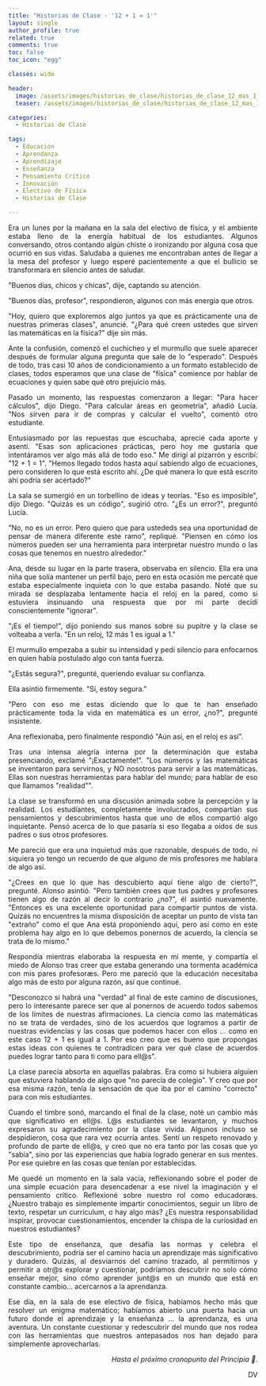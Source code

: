 ```yaml
---
title: "Historias de Clase - '12 + 1 = 1'"
layout: single
author_profile: true
related: true
comments: true
toc: false
toc_icon: "egg"

classes: wide

header:
  image: /assets/images/historias_de_clase/historias_de_clase_12_mas_1_igual_1.png
  teaser: /assets/images/historias_de_clase/historias_de_clase_12_mas_1_igual_1.png

categories:
  - Historias de Clase

tags:
  - Educación
  - Aprendanza
  - Aprendizaje
  - Enseñanza
  - Pensamiento Crítico
  - Innovación
  - Electivo de Física
  - Historias de Clase

---
```

<div align="justify" markdown="1">
Era un lunes por la mañana en la sala del electivo de física, y el ambiente estaba lleno de la energía habitual de los estudiantes. Algunos conversando, otros contando algún chiste o ironizando por alguna cosa que ocurrió en sus vidas. Saludaba a quienes me encontraban antes de llegar a la mesa del profesor y luego esperé pacientemente a que el bullicio se transformara en silencio antes de saludar.

"Buenos días, chicos y chicas", dije, captando su atención.

"Buenos días, profesor", respondieron, algunos con más energía que otros.

"Hoy, quiero que exploremos algo juntos ya que es prácticamente una de nuestras primeras clases", anuncié. "¿Para qué creen ustedes que sirven las matemáticas en la física?" dije sin más.

Ante la confusión, comenzó el cuchicheo y el murmullo que suele aparecer después de formular alguna pregunta que sale de lo "esperado". Después de todo, tras casi 10 años de condicionamiento a un formato establecido de clases, todos esperamos que una clase de "física" comience por hablar de ecuaciones y quien sabe qué otro prejuicio más. 

Pasado un momento, las respuestas comenzaron a llegar: "Para hacer cálculos", dijo Diego. "Para calcular áreas en geometría", añadió Lucía. "Nos sirven para ir de compras y calcular el vuelto", comentó otro estudiante.

Entusiasmado por las repuestas que escuchaba, aprecié cada aporte y asentí. "Esas son aplicaciones prácticas, pero hoy me gustaría que intentáramos ver algo más allá de todo eso." Me dirigí al pizarrón y escribí: "12 + 1 = 1". "Hemos llegado todos hasta aquí sabiendo algo de ecuaciones, pero consideren lo que está escrito ahí. ¿De qué manera lo que está escrito ahí podría ser acertado?"

La sala se sumergió en un torbellino de ideas y teorías. "Eso es imposible", dijo Diego. "Quizás es un código", sugirió otro. "¿Es un error?", preguntó Lucía.

"No, no es un error. Pero quiero que para ustededs sea una oportunidad de pensar de manera diferente este ramo", repliqué. "Piensen en cómo los números pueden ser una herramienta para interpretar nuestro mundo o las cosas que tenemos en nuestro alrededor."

Ana, desde su lugar en la parte trasera, observaba en silencio. Ella era una niña que solía mantener un perfil bajo, pero en esta ocasión me percaté que estaba especialmente inquieta con lo que estaba pasando. Noté que su mirada se desplazaba lentamente hacia el reloj en la pared, como si estuviera insinuando una respuesta que por mi parte decidí conscientemente "ignorar".

"¡Es el tiempo!", dijo poniendo sus manos sobre su pupitre y la clase se volteaba a verla. "En un reloj, 12 más 1 es igual a 1."

El murmullo empezaba a subir su intensidad y pedí silencio para enfocarnos en quien había postulado algo con tanta fuerza.

"¿Estás segura?", pregunté, queriendo evaluar su confianza.

Ella asintió firmemente. "Sí, estoy segura."

"Pero con eso me estas diciendo que lo que te han enseñado prácticamente toda la vida en matemática es un error, ¿no?", pregunté insistente.

Ana reflexionaba, pero finalmente respondió "Aún así, en el reloj es así". 

Tras una intensa alegría interna por la determinación que estaba presenciando, exclamé "¡Exactamente!". "Los números y las matemáticas se inventaron para servirnos, y NO nosotros para servir a las matemáticas. Ellas son nuestras herramientas para hablar del mundo; para hablar de eso que llamamos "realidad"".

La clase se transformó en una discusión animada sobre la percepción y la realidad. Los estudiantes, completamente involucrados, compartían sus pensamientos y descubrimientos hasta que uno de ellos compartió algo inquietante. Pensó acerca de lo que pasaría si eso llegaba a oídos de sus padres o sus otros profesores. 

Me pareció que era una inquietud más que razonable, después de todo, ni siquiera yo tengo un recuerdo de que alguno de mis profesores me hablara de algo así. 

"¿Crees en que lo que has descubierto aquí tiene algo de cierto?", pregunté. Alonso asintió. "Pero también crees que tus padres y profesores tienen algo de razón al decir lo contrario ¿no?", él asintió nuevamente. "Entonces es una excelente oportunidad para compartir puntos de vista. Quizás no encuentres la misma disposición de aceptar un punto de vista tan "extraño" como el que Ana está proponiendo aquí, pero así como en este problema hay algo en lo que debemos ponernos de acuerdo, la ciencia se trata de lo mismo." 

Respondía mientras elaboraba la respuesta en mi mente, y compartía el miedo de Alonso tras creer que estaba generando una tormenta académica con mis pares profesoræs. Pero me pareció que la educación necesitaba algo más de esto por alguna razón, así que continué. 

"Desconozco si habrá una "verdad" al final de este camino de discusiones, pero lo interesante parece ser que al ponernos de acuerdo todos sabemos de los límites de nuestras afirmaciones. La ciencia como las matemáticas no se trata de verdades, sino de los acuerdos que logramos a partir de nuestras evidencias y las cosas que podemos hacer con ellos ... como en este caso 12 + 1 es igual a 1. Por eso creo que es bueno que propongas estas ideas con quienes te contradicen para ver qué clase de acuerdos puedes lograr tanto para ti como para ell@s". 

La clase parecía absorta en aquellas palabras. Era como si hubiera alguien que estuviera hablando de algo que "no parecía de colegio". Y creo que por esa misma razón, tenía la sensación de que iba por el camino "correcto" para con mis estudiantes. 

Cuando el timbre sonó, marcando el final de la clase, noté un cambio más que significativo en ell@s. L@s estudiantes se levantaron, y muchos expresaron su agradecimiento por la clase vivida. Algunos incluso se despidieron, cosa que rara vez ocurría antes. Sentí un respeto renovado y profundo de parte de ell@s, y creo que no era tanto por las cosas que yo "sabía", sino por las experiencias que había logrado generar en sus mentes. Por ese quiebre en las cosas que tenían por establecidas.

Me quedé un momento en la sala vacía, reflexionando sobre el poder de una simple ecuación para desencadenar a ese nivel la imaginación y el pensamiento crítico. Reflexioné sobre nuestro rol como educadoræs. ¿Nuestro trabajo es simplemente impartir conocimientos, seguir un libro de texto, respetar un curriculum, o hay algo más? ¿Es nuestra responsabilidad inspirar, provocar cuestionamientos, encender la chispa de la curiosidad en nuestros estudiantes?

Este tipo de enseñanza, que desafía las normas y celebra el descubrimiento, podría ser el camino hacia un aprendizaje más significativo y duradero. Quizás, al desviarnos del camino trazado, al permitirnos y permitir a otr@s explorar y cuestionar, podríamos descubrir no solo cómo enseñar mejor, sino cómo aprender junt@s en un mundo que está en constante cambio... acercarnos a la aprendanza.

Ese día, en la sala de ese electivo de física, habíamos hecho más que resolver un enigma matemático; habíamos abierto una puerta hacia un futuro donde el aprendizaje y la enseñanza ... la aprendanza, es una aventura. Un constante cuestionar y redescubrir del mundo que nos rodea con las herramientas que nuestros antepasados nos han dejado para simplemente aprovecharlas.

<div align="right" markdown="1">

_Hasta el próximo cronopunto del Principia 🥚._

DV

</div>


</div>
